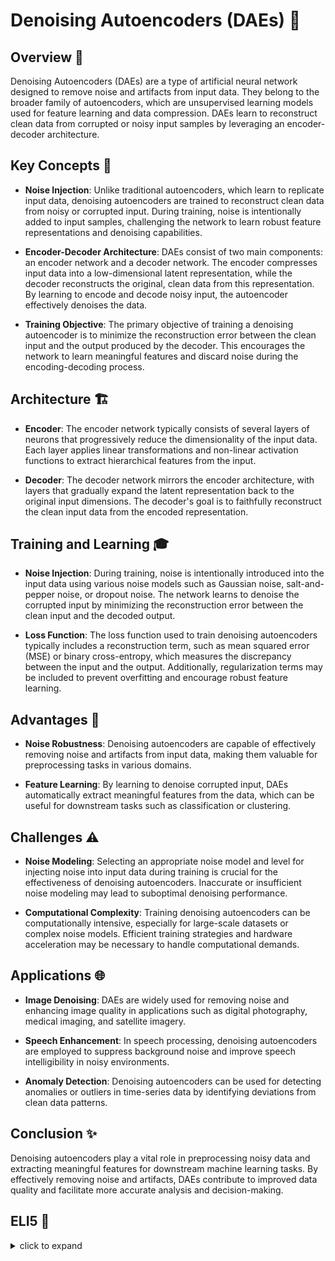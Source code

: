 # Denoising Autoencoders (DAEs) 🧹

## Overview 🌟

Denoising Autoencoders (DAEs) are a type of artificial neural network designed to remove noise and artifacts from input data. They belong to the broader family of autoencoders, which are unsupervised learning models used for feature learning and data compression. DAEs learn to reconstruct clean data from corrupted or noisy input samples by leveraging an encoder-decoder architecture.

## Key Concepts 🔑

- **Noise Injection**: Unlike traditional autoencoders, which learn to replicate input data, denoising autoencoders are trained to reconstruct clean data from noisy or corrupted input. During training, noise is intentionally added to input samples, challenging the network to learn robust feature representations and denoising capabilities.

- **Encoder-Decoder Architecture**: DAEs consist of two main components: an encoder network and a decoder network. The encoder compresses input data into a low-dimensional latent representation, while the decoder reconstructs the original, clean data from this representation. By learning to encode and decode noisy input, the autoencoder effectively denoises the data.

- **Training Objective**: The primary objective of training a denoising autoencoder is to minimize the reconstruction error between the clean input and the output produced by the decoder. This encourages the network to learn meaningful features and discard noise during the encoding-decoding process.

## Architecture 🏗️

- **Encoder**: The encoder network typically consists of several layers of neurons that progressively reduce the dimensionality of the input data. Each layer applies linear transformations and non-linear activation functions to extract hierarchical features from the input.

- **Decoder**: The decoder network mirrors the encoder architecture, with layers that gradually expand the latent representation back to the original input dimensions. The decoder's goal is to faithfully reconstruct the clean input data from the encoded representation.

## Training and Learning 🎓

- **Noise Injection**: During training, noise is intentionally introduced into the input data using various noise models such as Gaussian noise, salt-and-pepper noise, or dropout noise. The network learns to denoise the corrupted input by minimizing the reconstruction error between the clean input and the decoded output.

- **Loss Function**: The loss function used to train denoising autoencoders typically includes a reconstruction term, such as mean squared error (MSE) or binary cross-entropy, which measures the discrepancy between the input and the output. Additionally, regularization terms may be included to prevent overfitting and encourage robust feature learning.

## Advantages 🌈

- **Noise Robustness**: Denoising autoencoders are capable of effectively removing noise and artifacts from input data, making them valuable for preprocessing tasks in various domains.

- **Feature Learning**: By learning to denoise corrupted input, DAEs automatically extract meaningful features from the data, which can be useful for downstream tasks such as classification or clustering.

## Challenges ⚠️

- **Noise Modeling**: Selecting an appropriate noise model and level for injecting noise into input data during training is crucial for the effectiveness of denoising autoencoders. Inaccurate or insufficient noise modeling may lead to suboptimal denoising performance.

- **Computational Complexity**: Training denoising autoencoders can be computationally intensive, especially for large-scale datasets or complex noise models. Efficient training strategies and hardware acceleration may be necessary to handle computational demands.

## Applications 🌐

- **Image Denoising**: DAEs are widely used for removing noise and enhancing image quality in applications such as digital photography, medical imaging, and satellite imagery.

- **Speech Enhancement**: In speech processing, denoising autoencoders are employed to suppress background noise and improve speech intelligibility in noisy environments.

- **Anomaly Detection**: Denoising autoencoders can be used for detecting anomalies or outliers in time-series data by identifying deviations from clean data patterns.

## Conclusion ✨

Denoising autoencoders play a vital role in preprocessing noisy data and extracting meaningful features for downstream machine learning tasks. By effectively removing noise and artifacts, DAEs contribute to improved data quality and facilitate more accurate analysis and decision-making.

## ELI5 🧒

<details>
  <summary>click to expand</summary>
  
  ## Simple Understanding
  Imagine you have a picture that's been scribbled on with a marker. You want to see the picture clearly without the scribbles. Denoising Autoencoders (DAEs) are like magic erasers that clean up the scribbles and reveal the original picture underneath.

  ## Magic Erasers of Data 🧽🎨

  1. **Adding Scribbles**: First, we add scribbles (noise) to the picture to make it messy. These scribbles can be random dots, lines, or smudges that obscure the image.

  2. **Magic Eraser**: Then, we use a special magic eraser (DAE) to remove the scribbles and reveal the clean picture. The magic eraser knows how to distinguish between the original picture and the scribbles, so it only removes the unwanted marks.

  3. **Clean Picture**: Once the magic eraser has done its job, we're left with a clean, clear picture that's free of scribbles. Now we can see the details and features of the image without any distractions.

  ## The Magic of DAEs ✨🪄

  1. **Scribble Removal**: DAEs excel at removing unwanted scribbles (noise) from pictures (data), leaving behind clean, clear images that are easier to understand and analyze.

  2. **Feature Discovery**: By learning to remove scribbles, DAEs also discover important features and patterns in the pictures, helping us understand and interpret the data better.

  ## Test time 📄🖋
  
  Now, let's see if you got the concept right! Here are a few easy multiple-choice questions, pick the right answer:
  
  1. What is the primary goal of Denoising Autoencoders (DAEs)?
   - [ ] A. Adding noise to input data.
   - [ ] B. Removing noise from input data.
   - [ ] C. Creating noisy images.

  <details>
    <summary>Click to reveal the correct answer and explanation</summary>

     > **Correct Answer:** B. Removing noise from input data.
     > 
     > **Explanation:** The primary goal of DAEs is to remove noise from input data, revealing the underlying clean information.
  </details>
  
  2. How do Denoising Autoencoders (DAEs) achieve noise removal?
   - [ ] A. By making input data noisier.
   - [ ] B. By adding more noise to input data.
   - [ ] C. By learning to reconstruct clean data from noisy input.

  <details>
    <summary>Click to reveal the correct answer and explanation</summary>

     > **Correct Answer:** C. By learning to reconstruct clean data from noisy input.
     > 
     > **Explanation:** DAEs learn to reconstruct clean data from noisy input during the training process, effectively removing the noise.
  </details>
  
  3. What are some common applications of Denoising Autoencoders (DAEs)?
   - [ ] A. Image enhancement and anomaly detection.
   - [ ] B. Text translation and sentiment analysis.
   - [ ] C. Weather prediction and stock market analysis.

  <details>
    <summary>Click to reveal the correct answer and explanation</summary>

     > **Correct Answer:** A. Image enhancement and anomaly detection.
     > 
     > **Explanation:** DAEs are commonly used for tasks such as image denoising, enhancing data quality, and detecting anomalies or outliers in data.
  </details>
The questions are quite simple and beginner-friendly. Unfortunately, if you miss even one right, I recommend you focus and go through the concept again. 

<h2 align= 'center'><b><font size = "10"> Happy learning! ☺ <font></b></h2>
